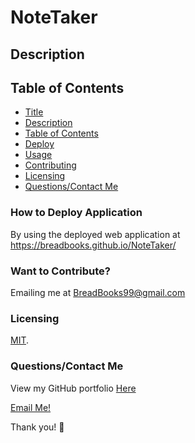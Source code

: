 # NoteTaker

## Description


## Table of Contents
* [Title](#title)
* [Description](#description)
* [Table of Contents](#table-of-contents)
* [Deploy](#installation-instructions)
* [Usage](#usage)
* [Contributing](#want-to-contribute?)
* [Licensing](#licensing)
* [Questions/Contact Me](#questions/contact-me)


### How to Deploy Application
By using the deployed web application at https://breadbooks.github.io/NoteTaker/



### Want to Contribute? 
Emailing me at BreadBooks99@gmail.com


### Licensing

[MIT](https://choosealicense.com/licenses/mit).

### Questions/Contact Me
View my GitHub portfolio [Here](https://github.com/BreadBooks)

[Email Me!](mailto:BreadBooks99@gmail.com)

Thank you! :cherry_blossom: